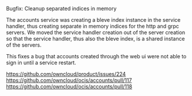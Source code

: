 Bugfix: Cleanup separated indices in memory

The accounts service was creating a bleve index instance in the service handler, thus creating separate in memory indices for the http and grpc servers. We moved the service handler creation out of the server creation so that the service handler, thus also the bleve index, is a shared instance of the servers.

This fixes a bug that accounts created through the web ui were not able to sign in until a service restart.

https://github.com/owncloud/product/issues/224
https://github.com/owncloud/ocis/accounts/pull/117
https://github.com/owncloud/ocis/accounts/pull/118

